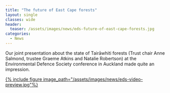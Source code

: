 ```yaml
---
title: "The future of East Cape forests"
layout: single
classes: wide
header:
  teaser: /assets/images/news/eds-future-of-east-cape-forests.jpg
categories:
  - News
---
```


Our joint presentation about the state of Tairāwhiti forests (Trust chair Anne Salmond, trustee Graeme Atkins and Natalie Robertson) at the Environmental Defence Society conference in Auckland made​ quite an impression.

[{% include figure image_path="/assets/images/news/eds-video-preview.jpg"%}](https://vimeo.com/355663083)
